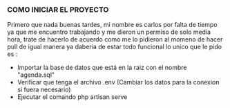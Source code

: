 
### COMO INICIAR EL PROYECTO ###
Primero que nada buenas tardes, mi nombre es carlos por falta de tiempo ya que me encuentro trabajando y me dieron un permiso de solo media hora, trate de hacerlo de acuerdo como me lo pidieron al momeno de hacer pull de igual manera ya daberia de estar todo funcional lo unico que le pido es :
* Importar la base de datos que está en la raiz con el nombre "agenda.sql"
* Verificar que tenga el archivo .env (Cambiar los datos para la conexion si fuera necesario)
* Ejecutar el comando php artisan serve
 